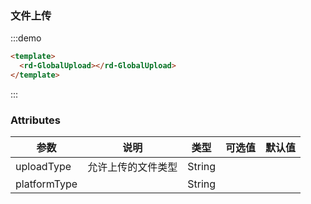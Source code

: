 <!--
 * @Author: cjl (alincc@126.com)
 * @Date: 2023-02-01 11:24:24
-->
### 文件上传

:::demo

```html
<template>
  <rd-GlobalUpload></rd-GlobalUpload>
</template>
```

:::

### Attributes
| 参数         | 说明               | 类型   | 可选值 | 默认值 |
| ------------ | ------------------ | ------ | ------ | ------ |
| uploadType   | 允许上传的文件类型 | String |        |        |
| platformType |                    | String |        |        |

